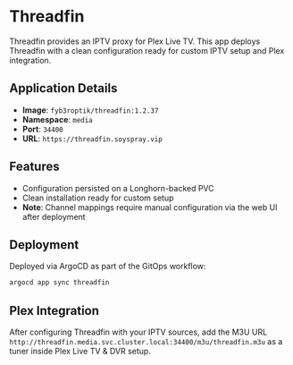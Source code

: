 # Threadfin

Threadfin provides an IPTV proxy for Plex Live TV. This app deploys Threadfin with a clean configuration ready for custom IPTV setup and Plex integration.

## Application Details

- **Image**: `fyb3roptik/threadfin:1.2.37`
- **Namespace**: `media`
- **Port**: `34400`
- **URL**: `https://threadfin.soyspray.vip`

## Features

- Configuration persisted on a Longhorn-backed PVC
- Clean installation ready for custom setup
- **Note**: Channel mappings require manual configuration via the web UI after deployment

## Deployment

Deployed via ArgoCD as part of the GitOps workflow:

```bash
argocd app sync threadfin
```

## Plex Integration

After configuring Threadfin with your IPTV sources, add the M3U URL `http://threadfin.media.svc.cluster.local:34400/m3u/threadfin.m3u` as a tuner inside Plex Live TV & DVR setup.
